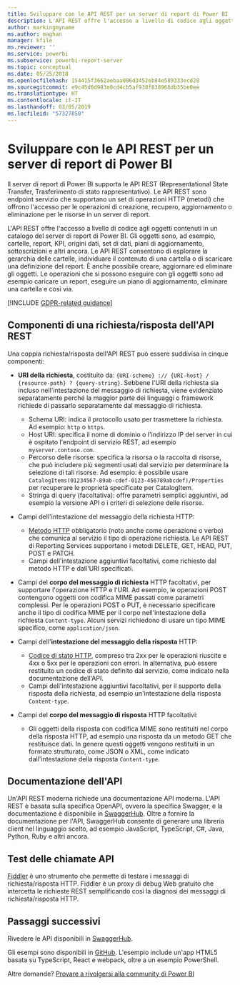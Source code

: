 ```yaml
---
title: Sviluppare con le API REST per un server di report di Power BI
description: L'API REST offre l'accesso a livello di codice agli oggetti contenuti in un catalogo del server di report di Power BI.
author: markingmyname
ms.author: maghan
manager: kfile
ms.reviewer: ''
ms.service: powerbi
ms.subservice: powerbi-report-server
ms.topic: conceptual
ms.date: 05/25/2018
ms.openlocfilehash: 154415f3662aebaa086d3452eb84e589333ecd28
ms.sourcegitcommit: e9c45d6d983e8cd4cb5af938f838968db35be0ee
ms.translationtype: HT
ms.contentlocale: it-IT
ms.lasthandoff: 03/05/2019
ms.locfileid: "57327850"
---
```

# <a name="develop-with-the-rest-apis-for-power-bi-report-server"></a>Sviluppare con le API REST per un server di report di Power BI

Il server di report di Power BI supporta le API REST (Representational State Transfer, Trasferimento di stato rappresentativo). Le API REST sono endpoint servizio che supportano un set di operazioni HTTP (metodi) che offrono l'accesso per le operazioni di creazione, recupero, aggiornamento o eliminazione per le risorse in un server di report.

L'API REST offre l'accesso a livello di codice agli oggetti contenuti in un catalogo del server di report di Power BI. Gli oggetti sono, ad esempio, cartelle, report, KPI, origini dati, set di dati, piani di aggiornamento, sottoscrizioni e altri ancora. Le API REST consentono di esplorare la gerarchia delle cartelle, individuare il contenuto di una cartella o di scaricare una definizione del report. È anche possibile creare, aggiornare ed eliminare gli oggetti. Le operazioni che si possono eseguire con gli oggetti sono ad esempio caricare un report, eseguire un piano di aggiornamento, eliminare una cartella e così via.

[!INCLUDE [GDPR-related guidance](../includes/gdpr-hybrid-note.md)]

## <a name="components-of-a-rest-api-requestresponse"></a>Componenti di una richiesta/risposta dell'API REST

Una coppia richiesta/risposta dell'API REST può essere suddivisa in cinque componenti:

* **URI della richiesta**, costituito da: `{URI-scheme} :// {URI-host} / {resource-path} ? {query-string}`. Sebbene l'URI della richiesta sia incluso nell'intestazione del messaggio di richiesta, viene evidenziato separatamente perché la maggior parte dei linguaggi o framework richiede di passarlo separatamente dal messaggio di richiesta.
  
  * Schema URI: indica il protocollo usato per trasmettere la richiesta. Ad esempio: `http` o `https`.
  * Host URI: specifica il nome di dominio o l'indirizzo IP del server in cui è ospitato l'endpoint di servizio REST, ad esempio `myserver.contoso.com`.
  * Percorso delle risorse: specifica la risorsa o la raccolta di risorse, che può includere più segmenti usati dal servizio per determinare la selezione di tali risorse. Ad esempio: è possibile usare `CatalogItems(01234567-89ab-cdef-0123-456789abcdef)/Properties` per recuperare le proprietà specificate per CatalogItem.
  * Stringa di query (facoltativa): offre parametri semplici aggiuntivi, ad esempio la versione API o i criteri di selezione delle risorse.
* Campi dell'intestazione del messaggio della richiesta HTTP:
  
  * [Metodo HTTP](https://www.w3.org/Protocols/rfc2616/rfc2616-sec9.html) obbligatorio (noto anche come operazione o verbo) che comunica al servizio il tipo di operazione richiesta. Le API REST di Reporting Services supportano i metodi DELETE, GET, HEAD, PUT, POST e PATCH.
  * Campi dell'intestazione aggiuntivi facoltativi, come richiesto dal metodo HTTP e dall'URI specificati.
* Campi del **corpo del messaggio di richiesta** HTTP facoltativi, per supportare l'operazione HTTP e l'URI. Ad esempio, le operazioni POST contengono oggetti con codifica MIME passati come parametri complessi. Per le operazioni POST o PUT, è necessario specificare anche il tipo di codifica MIME per il corpo nell'intestazione della richiesta `Content-type`. Alcuni servizi richiedono di usare un tipo MIME specifico, come `application/json`.
* Campi dell'**intestazione del messaggio della risposta** HTTP:
  
  * [Codice di stato HTTP](http://www.w3.org/Protocols/HTTP/HTRESP.html), compreso tra 2xx per le operazioni riuscite e 4xx o 5xx per le operazioni con errori. In alternativa, può essere restituito un codice di stato definito dal servizio, come indicato nella documentazione dell'API.
  * Campi dell'intestazione aggiuntivi facoltativi, per il supporto della risposta della richiesta, ad esempio un'intestazione della risposta `Content-type`.
* Campi del **corpo del messaggio di risposta** HTTP facoltativi:
  
  * Gli oggetti della risposta con codifica MIME sono restituiti nel corpo della risposta HTTP, ad esempio una risposta da un metodo GET che restituisce dati. In genere questi oggetti vengono restituiti in un formato strutturato, come JSON o XML, come indicato dall'intestazione della risposta `Content-type`.

## <a name="api-documentation"></a>Documentazione dell'API

Un'API REST moderna richiede una documentazione API moderna. L'API REST è basata sulla specifica OpenAPI, ovvero la specifica Swagger, e la documentazione è disponibile in [SwaggerHub](https://app.swaggerhub.com/apis/microsoft-rs/PBIRS/2.0). Oltre a fornire la documentazione per l'API, SwaggerHub consente di generare una libreria client nel linguaggio scelto, ad esempio JavaScript, TypeScript, C#, Java, Python, Ruby e altri ancora.

## <a name="testing-api-calls"></a>Test delle chiamate API

[Fiddler](http://www.telerik.com/fiddler) è uno strumento che permette di testare i messaggi di richiesta/risposta HTTP. Fiddler è un proxy di debug Web gratuito che intercetta le richieste REST semplificando così la diagnosi dei messaggi di richiesta/risposta HTTP.

## <a name="next-steps"></a>Passaggi successivi

Rivedere le API disponibili in [SwaggerHub](https://app.swaggerhub.com/apis/microsoft-rs/PBIRS/2.0).

Gli esempi sono disponibili in [GitHub](https://github.com/Microsoft/Reporting-Services). L'esempio include un'app HTML5 basata su TypeScript, React e webpack, oltre a un esempio PowerShell.

Altre domande? [Provare a rivolgersi alla community di Power BI](https://community.powerbi.com/)